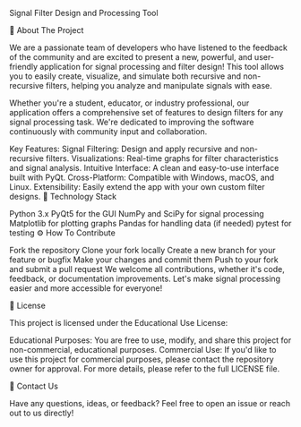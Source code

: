 Signal Filter Design and Processing Tool

🚀 About The Project

We are a passionate team of developers who have listened to the feedback of the community and are excited to present a new, powerful, and user-friendly application for signal processing and filter design! This tool allows you to easily create, visualize, and simulate both recursive and non-recursive filters, helping you analyze and manipulate signals with ease.

Whether you're a student, educator, or industry professional, our application offers a comprehensive set of features to design filters for any signal processing task. We're dedicated to improving the software continuously with community input and collaboration.

Key Features:
Signal Filtering: Design and apply recursive and non-recursive filters.
Visualizations: Real-time graphs for filter characteristics and signal analysis.
Intuitive Interface: A clean and easy-to-use interface built with PyQt.
Cross-Platform: Compatible with Windows, macOS, and Linux.
Extensibility: Easily extend the app with your own custom filter designs.
🤖 Technology Stack

Python 3.x
PyQt5 for the GUI
NumPy and SciPy for signal processing
Matplotlib for plotting graphs
Pandas for handling data (if needed)
pytest for testing
⚙️ How To Contribute

Fork the repository
Clone your fork locally
Create a new branch for your feature or bugfix
Make your changes and commit them
Push to your fork and submit a pull request
We welcome all contributions, whether it's code, feedback, or documentation improvements. Let's make signal processing easier and more accessible for everyone!

📜 License

This project is licensed under the Educational Use License:

Educational Purposes: You are free to use, modify, and share this project for non-commercial, educational purposes.
Commercial Use: If you'd like to use this project for commercial purposes, please contact the repository owner for approval.
For more details, please refer to the full LICENSE file.

🤝 Contact Us

Have any questions, ideas, or feedback? Feel free to open an issue or reach out to us directly!

